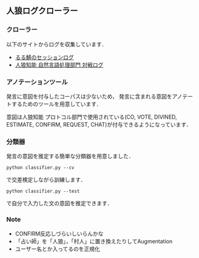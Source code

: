 ## 人狼ログクローラー

### クローラー
以下のサイトからログを収集しています．
- [るる鯖のセッションログ](https://ruru-jinro.net/searchresult.jsp)
- [人狼知能 自然言語処理部門 対戦ログ](https://kanolab.net/aiwolf/2020/main/single/)


### アノテーションツール
発言に意図を付与したコーパスは少ないため，
発言に含まれる意図をアノテートするためのツールを用意しています．

意図は人狼知能 プロトコル部門で使用されている(CO, VOTE, DIVINED, ESTIMATE, CONFIRM, REQUEST, CHAT)が付与できるようになっています．


### 分類器
発言の意図を推定する簡単な分類器を用意しました．

```
python classifier.py --cv
```
で交差検定しながら訓練します．

```
python classifier.py --test
```
で自分で入力した文の意図を推定できます．

### Note
- CONFIRM反応しづらいしいらんかな
- 「占い師」を「人狼」，「村人」に置き換えたりしてAugmentation
- ユーザー名とか入ってるのを正規化
